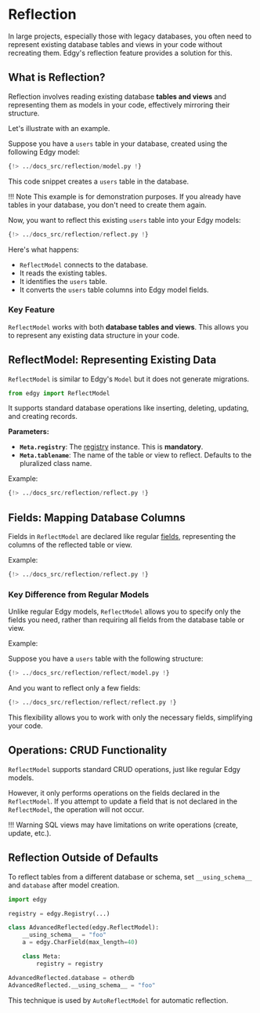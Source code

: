 # Reflection

In large projects, especially those with legacy databases, you often need to represent existing database tables and views in your code without recreating them. Edgy's reflection feature provides a solution for this.

## What is Reflection?

Reflection involves reading existing database **tables and views** and representing them as models in your code, effectively mirroring their structure.

Let's illustrate with an example.

Suppose you have a `users` table in your database, created using the following Edgy model:

```python
{!> ../docs_src/reflection/model.py !}
```

This code snippet creates a `users` table in the database.

!!! Note
    This example is for demonstration purposes. If you already have tables in your database, you don't need to create them again.

Now, you want to reflect this existing `users` table into your Edgy models:

```python hl_lines="8"
{!> ../docs_src/reflection/reflect.py !}
```

Here's what happens:

* `ReflectModel` connects to the database.
* It reads the existing tables.
* It identifies the `users` table.
* It converts the `users` table columns into Edgy model fields.

### Key Feature

`ReflectModel` works with both **database tables and views**. This allows you to represent any existing data structure in your code.

## ReflectModel: Representing Existing Data

`ReflectModel` is similar to Edgy's `Model` but it does not generate migrations.

```python
from edgy import ReflectModel
```

It supports standard database operations like inserting, deleting, updating, and creating records.

**Parameters:**

* **`Meta.registry`**: The [registry](../registry.md) instance. This is **mandatory**.
* **`Meta.tablename`**: The name of the table or view to reflect. Defaults to the pluralized class name.

Example:

```python hl_lines="13 14"
{!> ../docs_src/reflection/reflect.py !}
```

## Fields: Mapping Database Columns

Fields in `ReflectModel` are declared like regular [fields](../fields/index.md), representing the columns of the reflected table or view.

Example:

```python hl_lines="9 10"
{!> ../docs_src/reflection/reflect.py !}
```

### Key Difference from Regular Models

Unlike regular Edgy models, `ReflectModel` allows you to specify only the fields you need, rather than requiring all fields from the database table or view.

Example:

Suppose you have a `users` table with the following structure:

```python
{!> ../docs_src/reflection/reflect/model.py !}
```

And you want to reflect only a few fields:

```python hl_lines="9-11"
{!> ../docs_src/reflection/reflect/reflect.py !}
```

This flexibility allows you to work with only the necessary fields, simplifying your code.

## Operations: CRUD Functionality

`ReflectModel` supports standard CRUD operations, just like regular Edgy models.

However, it only performs operations on the fields declared in the `ReflectModel`. If you attempt to update a field that is not declared in the `ReflectModel`, the operation will not occur.

!!! Warning
    SQL views may have limitations on write operations (create, update, etc.).

## Reflection Outside of Defaults

To reflect tables from a different database or schema, set `__using_schema__` and `database` after model creation.

```python
import edgy

registry = edgy.Registry(...)

class AdvancedReflected(edgy.ReflectModel):
    __using_schema__ = "foo"
    a = edgy.CharField(max_length=40)

    class Meta:
        registry = registry

AdvancedReflected.database = otherdb
AdvancedReflected.__using_schema__ = "foo"
```

This technique is used by `AutoReflectModel` for automatic reflection.
